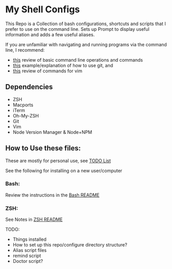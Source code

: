 # My Shell Configs

This Repo is a Collection of bash configurations, shortcuts and scripts that I prefer
to use on the command line. Sets up Prompt to display useful information and adds a
few useful aliases.

If you are unfamiliar with navigating and running programs via the command line, I recommend:
- [this](http://linuxcommand.org/lc3_learning_the_shell.php) review of basic command
line operations and commands
- [this](https://bitbucket.org/BitPusher16/dotfiles/raw/49a01d929dcaebcca68bbb1859b4ac1aea93b073/refs/git/git_examples.sh) example/explanation of how to use git, and
- [this](https://vim.rtorr.com/) review of commands for vim

## Dependencies

- ZSH
- Macports
- iTerm
- Oh-My-ZSH
- Git
- Vim
- Node Version Manager & Node+NPM

## How to Use these files:
These are mostly for personal use, see [TODO List](./TODO.md)

See the following for installing on a new user/computer

### Bash:  
Review the instructions in the [Bash README](./bash)

### ZSH: 
See Notes in [ZSH README](./zsh)

TODO: 
- Things installed
- How to set up this repo/configure directory structure?
- Alias script files
- remind script
- Doctor script?